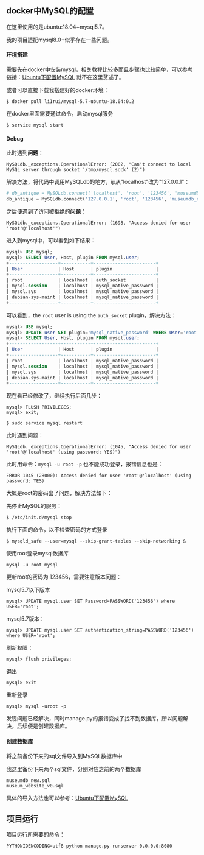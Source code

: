 ## docker中MySQL的配置

在这里使用的是ubuntu:18.04+mysql5.7。

我的项目适配mysql8.0+似乎存在一些问题。

#### 环境搭建

需要先在docker中安装mysql，相关教程比较多而且步骤也比较简单，可以参考链接：[Ubuntu下配置MySQL](https://liyirui-git.github.io/tech/%E6%8A%98%E8%85%BE/MySQL_in_Ubuntu.html)  就不在这里赘述了。

或者可以直接下载我搭建好的docker环境：

```
$ docker pull li1rui/mysql-5.7-ubuntu-18.04:0.2
```

在docker里面需要通过命令，启动mysql服务

```
$ service mysql start
```

#### Debug

此时遇到**问题**：

```
MySQLdb._exceptions.OperationalError: (2002, "Can't connect to local MySQL server through socket '/tmp/mysql.sock' (2)")
```

解决方法，将代码中调用MySQLdb的地方，ip从"localhost"改为"127.0.0.1"：

```python
# db_antique = MySQLdb.connect('localhost', 'root', '123456', 'museumdb_new', charset='utf8')
db_antique = MySQLdb.connect('127.0.0.1', 'root', '123456', 'museumdb_new', charset='utf8')
```

之后便遇到了访问被拒绝的**问题**：

```
MySQLdb._exceptions.OperationalError: (1698, "Access denied for user 'root'@'localhost'")
```

进入到mysql中，可以看到如下结果：

```sql
mysql> USE mysql;
mysql> SELECT User, Host, plugin FROM mysql.user;
+------------------+-----------+-----------------------+
| User             | Host      | plugin                |
+------------------+-----------+-----------------------+
| root             | localhost | auth_socket           |
| mysql.session    | localhost | mysql_native_password |
| mysql.sys        | localhost | mysql_native_password |
| debian-sys-maint | localhost | mysql_native_password |
+------------------+-----------+-----------------------+
```

可以看到，the `root` user is using the `auth_socket` plugin，解决方法：

```sql
mysql> USE mysql;
mysql> UPDATE user SET plugin='mysql_native_password' WHERE User='root';
mysql> SELECT User, Host, plugin FROM mysql.user;
+------------------+-----------+-----------------------+
| User             | Host      | plugin                |
+------------------+-----------+-----------------------+
| root             | localhost | mysql_native_password |
| mysql.session    | localhost | mysql_native_password |
| mysql.sys        | localhost | mysql_native_password |
| debian-sys-maint | localhost | mysql_native_password |
+------------------+-----------+-----------------------+
```

现在看已经修改了，继续执行后面几步：

```
mysql> FLUSH PRIVILEGES;
mysql> exit;

$ sudo service mysql restart
```

此时遇到问题：

```
MySQLdb._exceptions.OperationalError: (1045, "Access denied for user 'root'@'localhost' (using password: YES)")
```

此时用命令：`mysql -u root -p` 也不能成功登录，报错信息也是：

```
ERROR 1045 (28000): Access denied for user 'root'@'localhost' (using password: YES)
```

大概是root的密码出了问题，解决方法如下：

先停止MySQL的服务：

```
$ /etc/init.d/mysql stop
```

执行下面的命令，以不检查密码的方式登录

```
$ mysqld_safe --user=mysql --skip-grant-tables --skip-networking &
```

使用root登录mysql数据库

```
mysql -u root mysql
```

更新root的密码为 123456，需要注意版本问题：

mysql5.7以下版本

```
mysql> UPDATE mysql.user SET Password=PASSWORD('123456') where USER='root';
```

mysql5.7版本：

```
mysql> UPDATE mysql.user SET authentication_string=PASSWORD('123456') where USER='root';
```

刷新权限：

```
mysql> flush privileges;
```

退出

```
mysql> exit
```

重新登录

```
mysql> mysql -uroot -p
```

发现问题已经解决，同时manage.py的报错变成了找不到数据库，所以问题解决，后续便是创建数据库。



#### 创建数据库

将之前备份下来的sql文件导入到MySQL数据库中

我这里备份下来两个sql文件，分别对应之前的两个数据库

```
museumdb_new.sql
museum_website_v0.sql
```

具体的导入方法也可以参考：[Ubuntu下配置MySQL](https://liyirui-git.github.io/tech/%E6%8A%98%E8%85%BE/MySQL_in_Ubuntu.html)



## 项目运行

项目运行所需要的命令：

```
PYTHONIOENCODING=utf8 python manage.py runserver 0.0.0.0:8080
```

